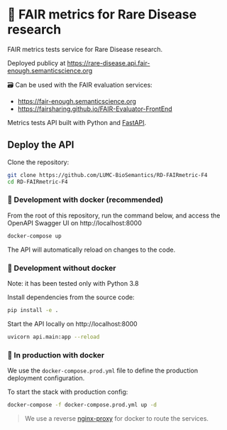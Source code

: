 # 🧫 FAIR metrics for Rare Disease research

FAIR metrics tests service for Rare Disease research.

Deployed publicy at https://rare-disease.api.fair-enough.semanticscience.org

🗃️ Can be used with the FAIR evaluation services:

* https://fair-enough.semanticscience.org
* https://fairsharing.github.io/FAIR-Evaluator-FrontEnd

Metrics tests API built with Python and [FastAPI](https://fastapi.tiangolo.com/).


## Deploy the API

Clone the repository:

```bash
git clone https://github.com/LUMC-BioSemantics/RD-FAIRmetric-F4
cd RD-FAIRmetric-F4
```

### 🐳 Development with docker (recommended)

From the root of this repository, run the command below, and access the OpenAPI Swagger UI on http://localhost:8000

```bash
docker-compose up
```

The API will automatically reload on changes to the code.

### 🐍 Development without docker

Note: it has been tested only with Python 3.8

Install dependencies from the source code:

```bash
pip install -e .
```

Start the API locally on http://localhost:8000

```bash
uvicorn api.main:app --reload
```

### 🚀 In production with docker

We use the `docker-compose.prod.yml` file to define the production deployment configuration.

To start the stack with production config:

```bash
docker-compose -f docker-compose.prod.yml up -d
```

> We use a reverse [nginx-proxy](https://github.com/nginx-proxy/nginx-proxy) for docker to route the services.
